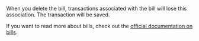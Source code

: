 When you delete the bill, transactions associated with the bill will lose this association. The transaction will be saved.

If you want to read more about bills, check out the [official documentation on bills](https://firefly-iii.readthedocs.io/en/latest/advanced/bills.html).